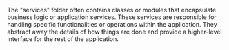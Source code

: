 The "services" folder often contains classes or modules that encapsulate business logic or application services. These services are responsible for handling specific functionalities or operations within the application. They abstract away the details of how things are done and provide a higher-level interface for the rest of the application.
